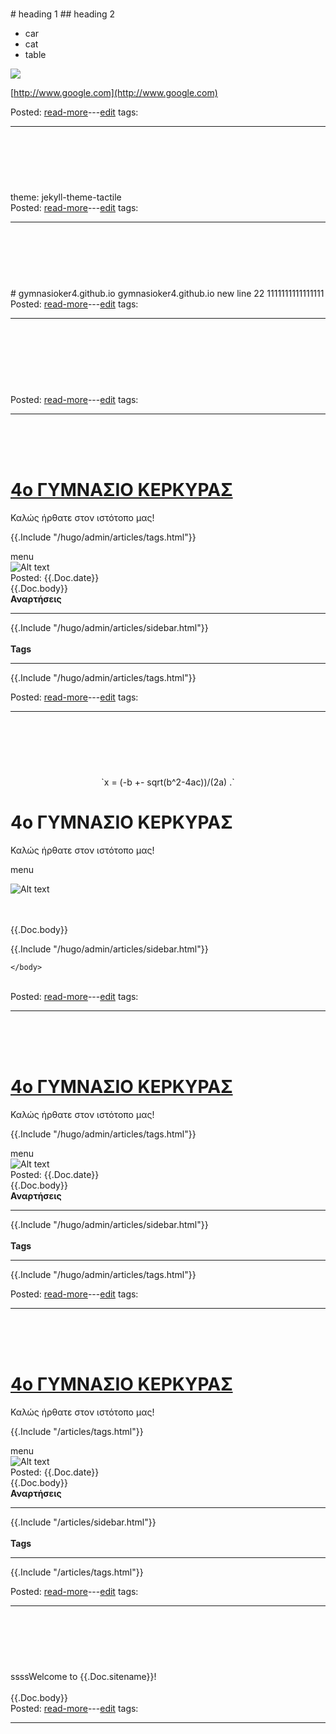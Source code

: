 
<h1><a class="readmorelink" href="gymnasioker4.github.io-master/ain/09-06-2017vffvfeden6666.md"></a></h1>
# heading 1
## heading 2  

* car
* cat
* table  

![](/hugo/admin/img/metala2.jpg)    

[http://www.google.com](http://www.google.com)
<br>
<div class='readmore'>
Posted: 
<a class="readmorelink" href="gymnasioker4.github.io-master/ain/09-06-2017vffvfeden6666.md">read-more</a>---<a class="editlink" target="_blank" href="/hugo/admin/scripts/edit.sh?file=gymnasioker4.github.io-master/ain/09-06-2017vffvfeden6666.md&cmd=open">edit</a>
tags: 
<hr>
<br><br><br>
</div>
<h1><a class="readmorelink" href="gymnasioker4.github.io-master/_config.yml"></a></h1>
theme: jekyll-theme-tactile
<br>
<div class='readmore'>
Posted: 
<a class="readmorelink" href="gymnasioker4.github.io-master/_config.yml">read-more</a>---<a class="editlink" target="_blank" href="/hugo/admin/scripts/edit.sh?file=gymnasioker4.github.io-master/_config.yml&cmd=open">edit</a>
tags: 
<hr>
<br><br><br>
</div>
<h1><a class="readmorelink" href="gymnasioker4.github.io-master/README.md"></a></h1>
# gymnasioker4.github.io
gymnasioker4.github.io  
new line 22
1111111111111111
<br>
<div class='readmore'>
Posted: 
<a class="readmorelink" href="gymnasioker4.github.io-master/README.md">read-more</a>---<a class="editlink" target="_blank" href="/hugo/admin/scripts/edit.sh?file=gymnasioker4.github.io-master/README.md&cmd=open">edit</a>
tags: 
<hr>
<br><br><br>
</div>
<h1><a class="readmorelink" href="gymnasioker4.github.io-master/New Text Document.txt"></a></h1>

<br>
<div class='readmore'>
Posted: 
<a class="readmorelink" href="gymnasioker4.github.io-master/New Text Document.txt">read-more</a>---<a class="editlink" target="_blank" href="/hugo/admin/scripts/edit.sh?file=gymnasioker4.github.io-master/New Text Document.txt&cmd=open">edit</a>
tags: 
<hr>
<br><br><br>
</div>
<h1><a class="readmorelink" href="defaultok.html"></a></h1>
<!DOCTYPE html>
<html>
	<head>
<script type="text/javascript" async
  src="https://cdnjs.cloudflare.com/ajax/libs/mathjax/2.7.2/MathJax.js?config=TeX-MML-AM_CHTML">
</script>
<link rel=stylesheet type=text/css href='/hugo/admin/css/xblog.css'><meta http-equiv='Content-Type' content='text/html; charset=UTF-8'>
 
<title>{{.Doc.title}}</title>
	</head>
	<body>
 
<div class="container">

<div class="headercontainer">

<div class="header">
<h1><a href="http://gymnasioker4.graeca.tk:1111/hugo/admin/articles">
4ο ΓΥΜΝΑΣΙΟ ΚΕΡΚΥΡΑΣ</a></h1>
<p>Καλώς ήρθατε στον ιστότοπο μας!</p>
</div>

<div class="tags">
{{.Include "/hugo/admin/articles/tags.html"}}
</div>

</div>

<p></p>
<div class="menu_up">
	menu
</div>
<div class="content">
 
<img class="imgheader" src="http://gymnasioker4.graeca.tk:9999/img/gymnasio.jpg" alt="Alt text" />
		
 
<br>
Posted: {{.Doc.date}}
<br>
{{.Doc.body}}
</div>
 
<div class="sidebar">
	<b>Αναρτήσεις</b>
	<hr>
	{{.Include "/hugo/admin/articles/sidebar.html"}}
	<br><br>
	<b>Tags</b>
	<hr>
	{{.Include "/hugo/admin/articles/tags.html"}}
	<p
<br>
<div class='readmore'>
Posted: 
<a class="readmorelink" href="defaultok.html">read-more</a>---<a class="editlink" target="_blank" href="/hugo/admin/scripts/edit.sh?file=defaultok.html&cmd=open">edit</a>
tags: 
<hr>
<br><br><br>
</div>
<h1><a class="readmorelink" href="default2.html"></a></h1>
<!DOCTYPE html>
<html>
	<head>
<script type="text/javascript" async
  src="https://cdnjs.cloudflare.com/ajax/libs/mathjax/2.7.2/MathJax.js?config=TeX-MML-AM_CHTML">
</script>		
<link rel=stylesheet type=text/css href='xblog.css'><meta http-equiv='Content-Type' content='text/html; charset=UTF-8'>
		
<title>{{.Doc.title}}</title>
	</head>
	<body>
<p style="text-align:center">
  `x = (-b +- sqrt(b^2-4ac))/(2a) .`
</p>
<div class="container"><div class="content">
<h1>4ο ΓΥΜΝΑΣΙΟ ΚΕΡΚΥΡΑΣ</h1>
<p>Καλώς ήρθατε στον ιστότοπο μας!</p>
<div class="menu_up">menu</div>
<p></p>
<img class="imgheader" src="http://gymnasioker4.graeca.tk:9999/img/gymnasio.jpg" alt="Alt text" />
		

<br><br>
{{.Doc.body}}
</div>
<div class="sidebar">
	{{.Include "/hugo/admin/articles/sidebar.html"}}</div>

</div>


	</body>
</html>
<br>
<div class='readmore'>
Posted: 
<a class="readmorelink" href="default2.html">read-more</a>---<a class="editlink" target="_blank" href="/hugo/admin/scripts/edit.sh?file=default2.html&cmd=open">edit</a>
tags: 
<hr>
<br><br><br>
</div>
<h1><a class="readmorelink" href="default.html"></a></h1>
<!DOCTYPE html>
<html>
	<head>
<script type="text/javascript" async
  src="https://cdnjs.cloudflare.com/ajax/libs/mathjax/2.7.2/MathJax.js?config=TeX-MML-AM_CHTML">
</script>
<link rel=stylesheet type=text/css href='/hugo/admin/css/blog.css'><meta http-equiv='Content-Type' content='text/html; charset=UTF-8'>
 
<title>{{.Doc.title}}</title>
	</head>
	<body>
 
<div class="container">

<div class="headercontainer">

<div class="header">
<h1><a href="http://gymnasioker4.graeca.tk/hugo/admin/articles">
4ο ΓΥΜΝΑΣΙΟ ΚΕΡΚΥΡΑΣ</a></h1>
<p>Καλώς ήρθατε στον ιστότοπο μας!</p>
</div>

<div class="tags">
{{.Include "/hugo/admin/articles/tags.html"}}
</div>

</div>

<p></p>
<div class="menu_up">
	menu
</div>
<div class="content">
 
<img class="imgheader" src="/hugo/admin/articles/images/gymnasio.jpg" alt="Alt text" />
		
 
<br>
Posted: {{.Doc.date}}
<br>
{{.Doc.body}}
</div>
 
<div class="sidebar">
	<b>Αναρτήσεις</b>
	<hr>
	{{.Include "/hugo/admin/articles/sidebar.html"}}
	<br><br>
	<b>Tags</b>
	<hr>
	{{.Include "/hugo/admin/articles/tags.html"}}
	<p
<br>
<div class='readmore'>
Posted: 
<a class="readmorelink" href="default.html">read-more</a>---<a class="editlink" target="_blank" href="/hugo/admin/scripts/edit.sh?file=default.html&cmd=open">edit</a>
tags: 
<hr>
<br><br><br>
</div>
<h1><a class="readmorelink" href="default-gymna.html"></a></h1>
<!DOCTYPE html>
<html>
	<head>
<script type="text/javascript" async
  src="https://cdnjs.cloudflare.com/ajax/libs/mathjax/2.7.2/MathJax.js?config=TeX-MML-AM_CHTML">
</script>
<link rel=stylesheet type=text/css href='/css/xblog.css'><meta http-equiv='Content-Type' content='text/html; charset=UTF-8'>
 
<title>{{.Doc.title}}</title>
	</head>
	<body>
 
<div class="container">

<div class="headercontainer">

<div class="header">
<h1><a href="http://gymnasioker4.graeca.tk/articles">
4ο ΓΥΜΝΑΣΙΟ ΚΕΡΚΥΡΑΣ</a></h1>
<p>Καλώς ήρθατε στον ιστότοπο μας!</p>
</div>

<div class="tags">
{{.Include "/articles/tags.html"}}
</div>

</div>

<p></p>
<div class="menu_up">
	menu
</div>
<div class="content">
 
<img class="imgheader" src="http://gymnasioker4.graeca.tk/articles/images/gymnasio.jpg" alt="Alt text" />
		
 
<br>
Posted: {{.Doc.date}}
<br>
{{.Doc.body}}
</div>
 
<div class="sidebar">
	<b>Αναρτήσεις</b>
	<hr>
	{{.Include "/articles/sidebar.html"}}
	<br><br>
	<b>Tags</b>
	<hr>
	{{.Include "/articles/tags.html"}}
	<p
<br>
<div class='readmore'>
Posted: 
<a class="readmorelink" href="default-gymna.html">read-more</a>---<a class="editlink" target="_blank" href="/hugo/admin/scripts/edit.sh?file=default-gymna.html&cmd=open">edit</a>
tags: 
<hr>
<br><br><br>
</div>
<h1><a class="readmorelink" href="blog.html"></a></h1>
<!DOCTYPE html>
<html>
	<head>
		<title>{{.Doc.title}}</title>
	</head>
	<body>
		ssssWelcome to {{.Doc.sitename}}!
		<br><br>
		{{.Doc.body}}
	</body>
</html>
<br>
<div class='readmore'>
Posted: 
<a class="readmorelink" href="blog.html">read-more</a>---<a class="editlink" target="_blank" href="/hugo/admin/scripts/edit.sh?file=blog.html&cmd=open">edit</a>
tags: 
<hr>
<br><br><br>
</div>
